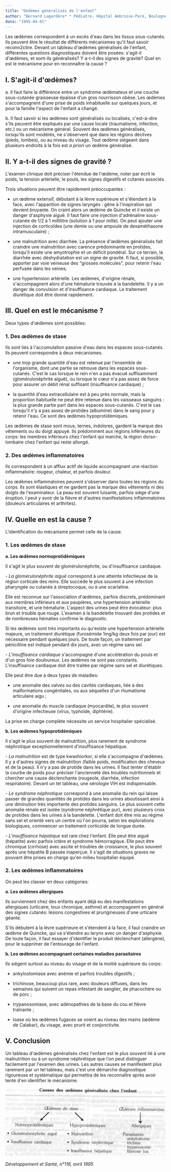 ```yaml
---
title: "Oedèmes généralisés de l'enfant"
author: "Bernard Lagardère* * Pédiatre, Hôpital Ambroise-Paré, Boulogne-Billancourt, France."
date: "1995-04-01"
---
```


Les œdèmes correspondent à un excès d'eau dans les tissus sous-cutanés. Ils peuvent être le résultat de différents mécanismes qu'il faut savoir reconn2citre. Devant un tableau d'œdèmes généralisés de l'enfant, différentes questions diagnostiques doivent être posées: s'agit-il d'œdèmes, et sont-ils généralisés? Y a-t-il des signes de gravité? Quel en est le mécanisme pour en reconnaître la cause ?

## **I. S'agit-il d'œdèmes?**

a. Il faut faire la différence entre un syndrome œdémateux et une couche sous-cutanée graisseuse épaisse d'un gros nourrisson obèse. Les œdèmes s'accompagnent d'une prise de poids inhabituelle sur quelques jours, et pour la famille l'aspect de l'enfant a changé.

b. Il faut savoir si les œdèmes sont généralisés ou localisés, c'est-à-dire s'ils peuvent être expliqués par une cause locale (traumatisme, infection, etc.) ou un mécanisme général. Souvent des œdèmes généralisés, lorsqu'ils sont modérés, ne s'observent que dans les régions déclives (pieds, lombes), ou au niveau du visage. Tout œdème siégeant dans plusieurs endroits à la fois est _a priori_ un œdème généralisé.

## II. Y a-t-il des signes de gravité ?

L'examen clinique doit préciser l'étendue de l'œdème, noter par écrit le poids, la tension artérielle, le pouls, les signes digestifs et cutanés associés.

Trois situations peuvent être rapidement préoccupantes :

- un œdème extensif, débutant à la lèvre supérieure et s'étendant à la face, avec l'apparition de signes laryngés : gêne à l'inspiration qui devient bruyante. On craint alors un œdème de Quincke et il existe un danger d'asphyxie aiguë. Il faut faire une injection d'adrénaline sous-cutanée de 1/2 à 1 millilitre (solution à 1 pour mille). On peut ajouter une injection de corticoïdes (une demie ou une ampoule de dexaméthasone intramusculaire) ;

- une malnutrition avec diarrhée. La présence d'œdèmes généralisés fait craindre une malnutrition avec carence prédominante en protides, lorsqu'il existe une amyotrophie et un déficit pondéral. Sur ce terrain, la diarrhée avec déshydratation est un signe de gravité. fi faut, si possible, apporter par voie veineuse des "grosses molécules", pour retenir l'eau perfusée dans les veines;

- une hypertension artérielle. Les œdèmes, d'origine rénale, s'accompagnent alors d'une hématurie trouvée à la bandelette. Il y a un danger de convulsion et d'insuffisance cardiaque. Le traitement diurétique doit être donné rapidement.

## **III. Quel en est le mécanisme ?**

Deux types d'œdèmes sont possibles:

### **1.** **Des œdèmes de stase**

Ils sont liés à l'accumulation passive d'eau dans les espaces sous-cutanés. Ils peuvent correspondre à deux mécanismes:

- une trop grande quantité d'eau est retenue par l'ensemble de l'organisme, dont une partie se retrouve dans les espaces sous-cutanés. C'est le cas lorsque le rein n'en a pas évacué suffisamment (glomérulonéphrite aiguë), ou lorsque le cœur n'a pas assez de force pour assurer un débit rénal suffisant (insuffisance cardiaque) ;

- la quantité d'eau extracellulaire est à peu près normale, mais la proportion habituelle ne peut être retenue dans les vaisseaux sanguins : la plus grande partie part dans les espaces sous-cutanés. C'est le cas lorsqu'il n'y a pas assez de protides (albumine) dans le sang pour y retenir l'eau. Ce sont des œdèmes hypoprotidémiques.

Les œdèmes de stase sont mous, ternes, indolores, gardent la marque des vêtements ou du doigt appuyé. Ils prédominent aux régions inférieures du corps: les membres inférieurs chez l'enfant qui marche, la région dorso-lombaire chez l'enfant qui reste allongé.

### **2. Des œdèmes inflammatoires**

Ils correspondent à un afflux actif de liquide accompagnant une réaction inflammatoire: rougeur, chaleur, et parfois douleur.

Les œdèmes inflammatoires peuvent s'observer dans toutes les régions du corps. Ils sont élastiques et ne gardent pas la marque des vêtements ni des doigts de l'examinateur. La peau est souvent luisante, parfois siège d'une éruption. l peut y avoir de la fièvre et d'autres manifestations inflammatoires (douleurs articulaires et arthrites).

## **IV. Quelle en est la cause ?**

L'identification du mécanisme permet celle de la cause.

### **1. Les œdèmes de stase**

**a. Les œdèmes normoprotidémiques**

Il s'agit le plus souvent de glomérulonéphrite, ou d'insuffisance cardiaque.

_- La glomérulonéphrite aiguë_ correspond à une atteinte infectieuse de la région corticale des reins. Elle succède le plus souvent à une infection pharyngée ou cutanée à streptocoque, ou à une scarlatine.

Elle est reconnue sur l'association d'œdèmes, parfois discrets, prédominant aux membres inférieurs et aux paupières, une hypertension artérielle transitoire, et une hématurie. L'aspect des urines peut être évocateur: plus brun et trouble que rouge. L'examen à la bandelette trouvant des protides et de nombreuses hématies confirme le diagnostic.

Si les œdèmes sont très importants ou qu'existe une hypertension artérielle majeure, un traitement diurétique (furosémide 1mg/kg deux fois par jour) est nécessaire pendant quelques jours. De toute façon, un traitement par pénicilline est indiqué pendant dix jours, avec un régime sans sel.

_- L'insuffisance cardiaque_ s'accompagne d'une accélération du pouls et d'un gros foie douloureux. Les œdèmes ne sont pas constants. L'insuffisance cardiaque doit être traitée par régime sans sel et diurétiques.

Elle peut être due à deux types de maladies:

- une anomalie des valves ou des cavités cardiaques, liée à des malformations congénitales, ou aux séquelles d'un rhumatisme articulaire aigu ;

- une anomalie du muscle cardiaque (myocardite), le plus souvent d'origine infectieuse (virus, typhoïde, diphtérie).

La prise en charge complète nécessite un service hospitalier spécialisé.

**b. Les œdèmes hypoprotidémiques**

Il s'agit le plus souvent de malnutrition, plus rarement de syndrome néphrotique exceptionnellement d'insuffisance hépatique.

_- La malnutrition_ est de type kwashiorkor, si elle s'accompagne d'œdèmes. Il y a d'autres signes de malnutrition (faible poids, modification des cheveux et de la peau). Il n'y a pas de protide dans les urines. Il faut tenter d'établir la courbe de poids pour préciser l'ancienneté des troubles nutritionnels et chercher une cause déclenchante (rougeole, diarrhée, infection respiratoire). Devant un tel tableau, une sérologie VIH est indispensable.

_- Le syndrome néphrotique_ correspond à une anomalie du rein qui laisse passer de grandes quantités de protides dans les urines aboutissant ainsi à une diminution très importante des protides sanguins. Le plus souvent cette anomalie rénale est isolée (syndrome néphrétique pur), avec plusieurs croix de protides dans les urines à la bandelette. L'enfant doit être mis au régime sans sel et orienté vers un centre où l'on pourra, selon les explorations biologiques, commencer un traitement corticoïde de longue durée.

_- L'insuffisance hépatique_ est rare chez l'enfant. Elle peut être aiguë (hépatite) avec parfois ictère et syndrome hémorragique. Elle peut être chronique (cirrhose) avec ascite et troubles de croissance, le plus souvent après une hépatite B passée inaperçue. Il s'agit de situations graves ne pouvant être prises en charge qu'en milieu hospitalier équipé.

### **2. Les œdèmes inflammatoires**

On peut les classer en deux catégories:

**a. Les œdèmes allergiques**

Ils surviennent chez des enfants ayant déjà eu des manifestations allergiques (urticaire, toux chronique, asthme) et accompagnent en général des signes cutanés: lésions congestives et prurigineuses d'une urticaire géante.

S'ils débutent à la lèvre supérieure et s'étendent à la face, il faut craindre un œdème de Quincke, qui va s'étendre au larynx avec un danger d'asphyxie. De toute façon, il faut essayer d'identifier le produit déclenchant (allergène), pour le supprimer de l'entourage de l'enfant.

**b. Les œdèmes accompagnant certaines maladies parasitaires**

Ils siègent surtout au niveau du visage et de la moitié supérieure du corps:

- ankylostomiase avec anémie et parfois troubles digestifs ;

- trichinose, beaucoup plus rare, avec douleurs diffuses, dans les semaines qui suivent un repas infestant de sanglier, de phacochère ou de porc ;

- trypanosomiase, avec adénopathies de la base du cou et fièvre traînante ;

- loase où les œdèmes fugaces se voient au niveau des mains (œdème de Calabar), du visage, avec prurit et conjonctivite.

## **V. Conclusion**

Un tableau d'œdèmes généralisés chez l'enfant est le plus souvent lié à une malnutrition ou à un syndrome néphrétique que l'on peut distinguer facilement par l'examen des urines. Les autres causes se manifestent plus rarement par un tel tableau, mais c'est une démarche diagnostique rigoureuse et systématique qui permettra de les reconnaître après avoir tenté d'en identifier le mécanisme.


![](i632-1.jpg)


_Développement et Santé, n°116, avril 1995_